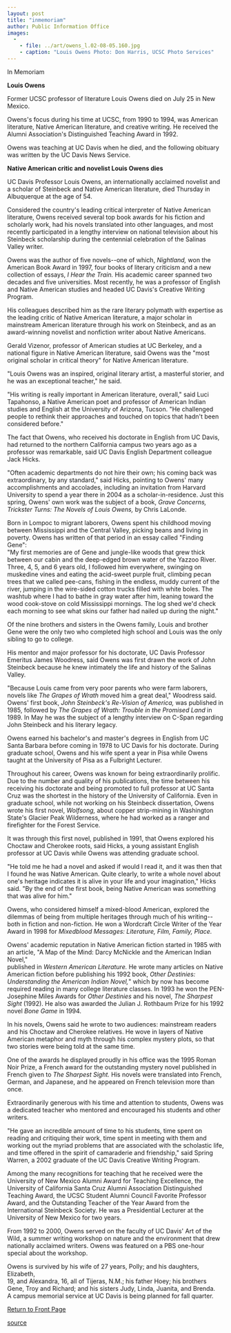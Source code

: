 ```yaml
---
layout: post
title: "inmemoriam"
author: Public Information Office
images:
  -
    - file: ../art/owens_l.02-08-05.160.jpg
    - caption: "Louis Owens Photo: Don Harris, UCSC Photo Services"
---
```


In Memoriam

**Louis Owens**  

Former UCSC professor of literature Louis Owens died on July 25 in New Mexico.

Owens's focus during his time at UCSC, from 1990 to 1994, was American literature, Native American literature, and creative writing. He received the Alumni Association's Distinguished Teaching Award in 1992.

Owens was teaching at UC Davis when he died, and the following obituary was written by the UC Davis News Service.

**Native American critic and novelist Louis Owens dies**  

UC Davis Professor Louis Owens, an internationally acclaimed novelist and a scholar of Steinbeck and Native American literature, died Thursday in Albuquerque at the age of 54.  

Considered the country's leading critical interpreter of Native American literature, Owens received several top book awards for his fiction and scholarly work, had his novels translated into other languages, and most recently participated in a lengthy interview on national television about his Steinbeck scholarship during the centennial celebration of the Salinas Valley writer.  

Owens was the author of five novels--one of which, _Nightland,_ won the American Book Award in 1997, four books of literary criticism and a new collection of essays, _I Hear the Train._ His academic career spanned two decades and five universities. Most recently, he was a professor of English and Native American studies and headed UC Davis's Creative Writing Program.   

His colleagues described him as the rare literary polymath with expertise as the leading critic of Native American literature, a major scholar in mainstream American literature through his work on Steinbeck, and as an award-winning novelist and nonfiction writer about Native Americans.  

Gerald Vizenor, professor of American studies at UC Berkeley, and a national figure in Native American literature, said Owens was the "most original scholar in critical theory" for Native American literature.  

"Louis Owens was an inspired, original literary artist, a masterful storier, and he was an exceptional teacher," he said.  
  
"His writing is really important in American literature, overall," said Luci Tapahonso, a Native American poet and professor of American Indian studies and English at the University of Arizona, Tucson. "He challenged people to rethink their approaches and touched on topics that hadn't been considered before."  

The fact that Owens, who received his doctorate in English from UC Davis, had returned to the northern California campus two years ago as a professor was remarkable, said UC Davis English Department colleague Jack Hicks.  

"Often academic departments do not hire their own; his coming back was extraordinary, by any standard," said Hicks, pointing to Owens' many accomplishments and accolades, including an invitation from Harvard University to spend a year there in 2004 as a scholar-in-residence. Just this spring, Owens' own work was the subject of a book, _Grave Concerns, Trickster Turns: The Novels of Louis Owens,_ by Chris LaLonde.  

Born in Lompoc to migrant laborers, Owens spent his childhood moving between Mississippi and the Central Valley, picking beans and living in poverty. Owens has written of that period in an essay called "Finding Gene":   
"My first memories are of Gene and jungle-like woods that grew thick between our cabin and the deep-edged brown water of the Yazzoo River. Three, 4, 5, and 6 years old, I followed him everywhere, swinging on muskedine vines and eating the acid-sweet purple fruit, climbing pecan trees that we called pee-cans, fishing in the endless, muddy current of the river, jumping in the wire-sided cotton trucks filled with white boles. The washtub where I had to bathe in gray water after him, leaning toward the wood cook-stove on cold Mississippi mornings. The log shed we'd check each morning to see what skins our father had nailed up during the night."  

Of the nine brothers and sisters in the Owens family, Louis and brother Gene were the only two who completed high school and Louis was the only sibling to go to college.   

His mentor and major professor for his doctorate, UC Davis Professor Emeritus James Woodress, said Owens was first drawn the work of John Steinbeck because he knew intimately the life and history of the Salinas Valley.

"Because Louis came from very poor parents who were farm laborers, novels like _The Grapes of Wrath_ moved him a great deal," Woodress said.  
Owens' first book, _John Steinbeck's Re-Vision of America,_ was published in 1985, followed by _The Grapes of Wrath: Trouble in the Promised Land_ in 1989. In May he was the subject of a lengthy interview on C-Span regarding John Steinbeck and his literary legacy.  

Owens earned his bachelor's and master's degrees in English from UC Santa Barbara before coming in 1978 to UC Davis for his doctorate. During graduate school, Owens and his wife spent a year in Pisa while Owens taught at the University of Pisa as a Fulbright Lecturer.   

Throughout his career, Owens was known for being extraordinarily prolific. Due to the number and quality of his publications, the time between his receiving his doctorate and being promoted to full professor at UC Santa Cruz was the shortest in the history of the University of California. Even in graduate school, while not working on his Steinbeck dissertation, Owens wrote his first novel, _Wolfsong,_ about copper strip-mining in Washington State's Glacier Peak Wilderness, where he had worked as a ranger and firefighter for the Forest Service.  

It was through this first novel, published in 1991, that Owens explored his Choctaw and Cherokee roots, said Hicks, a young assistant English professor at UC Davis while Owens was attending graduate school.  

"He told me he had a novel and asked if would I read it, and it was then that I found he was Native American. Quite clearly, to write a whole novel about one's heritage indicates it is alive in your life and your imagination," Hicks said. "By the end of the first book, being Native American was something that was alive for him."  

Owens, who considered himself a mixed-blood American, explored the dilemmas of being from multiple heritages through much of his writing--both in fiction and non-fiction. He won a Wordcraft Circle Writer of the Year Award in 1998 for _Mixedblood Messages: Literature, Film, Family, Place._  

Owens' academic reputation in Native American fiction started in 1985 with an article, "A Map of the Mind: Darcy McNickle and the American Indian Novel,"   
published in _Western American Literature._ He wrote many articles on Native   
American fiction before publishing his 1992 book, _Other Destinies: Understanding the American Indian Novel,_" which by now has become required reading in many college literature classes. In 1993 he won the PEN-Josephine Miles Awards for _Other Destinies_ and his novel, _The Sharpest Sight_ (1992). He also was awarded the Julian J. Rothbaum Prize for his 1992 novel _Bone Game_ in 1994.  

In his novels, Owens said he wrote to two audiences: mainstream readers and his Choctaw and Cherokee relatives. He wove in layers of Native American metaphor and myth through his complex mystery plots, so that two stories were being told at the same time.  

One of the awards he displayed proudly in his office was the 1995 Roman Noir Prize, a French award for the outstanding mystery novel published in French given to _The Sharpest Sight._ His novels were translated into French, German, and Japanese, and he appeared on French television more than once.  

Extraordinarily generous with his time and attention to students, Owens was a dedicated teacher who mentored and encouraged his students and other writers.   

"He gave an incredible amount of time to his students, time spent on reading and critiquing their work, time spent in meeting with them and working out the myriad problems that are associated with the scholastic life, and time offered in the spirit of camaraderie and friendship," said Spring Warren, a 2002 graduate of the UC Davis Creative Writing Program.  

Among the many recognitions for teaching that he received were the University of New Mexico Alumni Award for Teaching Excellence, the University of California Santa Cruz Alumni Association Distinguished Teaching Award, the UCSC Student Alumni Council Favorite Professor Award, and the Outstanding Teacher of the Year Award from the International Steinbeck Society. He was a Presidential Lecturer at the University of New Mexico for two years.   

From 1992 to 2000, Owens served on the faculty of UC Davis' Art of the Wild, a summer writing workshop on nature and the environment that drew nationally acclaimed writers. Owens was featured on a PBS one-hour special about the workshop.  

Owens is survived by his wife of 27 years, Polly; and his daughters, Elizabeth,  
19, and Alexandra, 16, all of Tijeras, N.M.; his father Hoey; his brothers Gene, Troy and Richard; and his sisters Judy, Linda, Juanita, and Brenda.   
A campus memorial service at UC Davis is being planned for fall quarter.

[Return to Front Page][1]

[1]: http://currents.ucsc.edu/

[source](http://www1.ucsc.edu/currents/02-03/08-05/inmemoriam.html "Permalink to inmemoriam")
